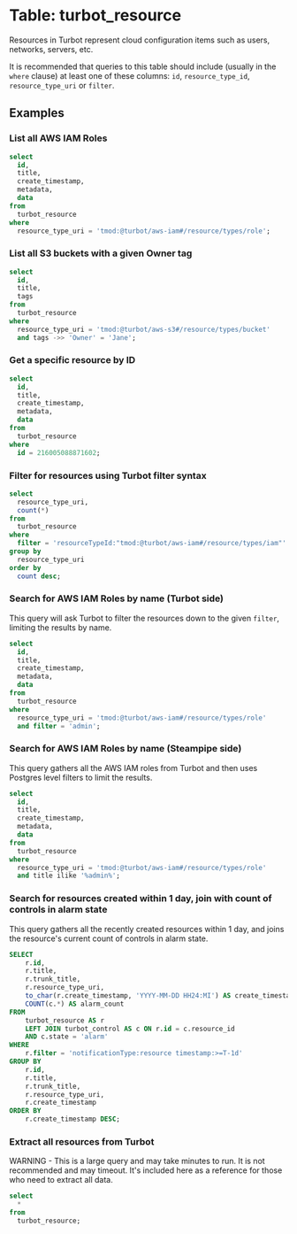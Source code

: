 # Table: turbot_resource

Resources in Turbot represent cloud configuration items such as users,
networks, servers, etc.

It is recommended that queries to this table should include (usually in the `where` clause) at least one
of these columns: `id`, `resource_type_id`, `resource_type_uri` or `filter`.

## Examples

### List all AWS IAM Roles

```sql
select
  id,
  title,
  create_timestamp,
  metadata,
  data
from
  turbot_resource
where
  resource_type_uri = 'tmod:@turbot/aws-iam#/resource/types/role';
```

### List all S3 buckets with a given Owner tag

```sql
select
  id,
  title,
  tags
from
  turbot_resource
where
  resource_type_uri = 'tmod:@turbot/aws-s3#/resource/types/bucket'
  and tags ->> 'Owner' = 'Jane';
```

### Get a specific resource by ID

```sql
select
  id,
  title,
  create_timestamp,
  metadata,
  data
from
  turbot_resource
where
  id = 216005088871602;
```

### Filter for resources using Turbot filter syntax

```sql
select
  resource_type_uri,
  count(*)
from
  turbot_resource
where
  filter = 'resourceTypeId:"tmod:@turbot/aws-iam#/resource/types/iam"'
group by
  resource_type_uri
order by
  count desc;
```

### Search for AWS IAM Roles by name (Turbot side)

This query will ask Turbot to filter the resources down to the given `filter`,
limiting the results by name.

```sql
select
  id,
  title,
  create_timestamp,
  metadata,
  data
from
  turbot_resource
where
  resource_type_uri = 'tmod:@turbot/aws-iam#/resource/types/role'
  and filter = 'admin';
```

### Search for AWS IAM Roles by name (Steampipe side)

This query gathers all the AWS IAM roles from Turbot and then uses Postgres
level filters to limit the results.

```sql
select
  id,
  title,
  create_timestamp,
  metadata,
  data
from
  turbot_resource
where
  resource_type_uri = 'tmod:@turbot/aws-iam#/resource/types/role'
  and title ilike '%admin%';
```

### Search for resources created within 1 day, join with count of controls in alarm state

This query gathers all the recently created resources within 1 day, and joins the resource's current count of controls in alarm state.

```sql 
SELECT
    r.id,
    r.title,
    r.trunk_title,
    r.resource_type_uri,
    to_char(r.create_timestamp, 'YYYY-MM-DD HH24:MI') AS create_timestamp,
    COUNT(c.*) AS alarm_count
FROM
    turbot_resource AS r
    LEFT JOIN turbot_control AS c ON r.id = c.resource_id
    AND c.state = 'alarm'
WHERE
    r.filter = 'notificationType:resource timestamp:>=T-1d'
GROUP BY
    r.id,
    r.title,
    r.trunk_title,
    r.resource_type_uri,
    r.create_timestamp
ORDER BY
    r.create_timestamp DESC;
```

### Extract all resources from Turbot

WARNING - This is a large query and may take minutes to run. It is not recommended and may timeout.
It's included here as a reference for those who need to extract all data.

```sql
select
  *
from
  turbot_resource;
```
